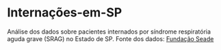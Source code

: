 # Internações-em-SP
Análise dos dados sobre pacientes internados por síndrome respiratória aguda grave (SRAG) no Estado de SP. 
Fonte dos dados: [Fundação Seade](https://www.saopaulo.sp.gov.br/planosp/simi/dados-abertos/)
